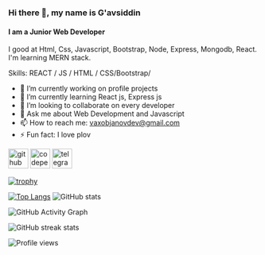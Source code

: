 ### Hi there 👋, my name is G'avsiddin
#### I am a Junior Web Developer
I good at Html, Css, Javascript, Bootstrap, Node, Express, Mongodb, React. I'm learning MERN stack.

Skills:  REACT / JS / HTML / CSS/Bootstrap/

- 🔭 I’m currently working on profile projects 
- 🌱 I’m currently learning React js, Express js 
- 👯 I’m looking to collaborate on every developer 
- 💬 Ask me about Web Development and Javascript 
- 📫 How to reach me: vaxobjanovdev@gmail.com 
- ⚡ Fun fact: I love plov 


[<img src='https://cdn.jsdelivr.net/npm/simple-icons@3.0.1/icons/github.svg' alt='github' height='40'>](https://github.com/VaxobjanovDev)  [<img src='https://cdn.jsdelivr.net/npm/simple-icons@3.0.1/icons/codepen.svg' alt='codepen' height='40'>](https://codepen.io/VaxobjanovDev)  [<img src='https://cdn.jsdelivr.net/npm/simple-icons@3.0.1/icons/telegram.svg' alt='telegram' height='40'>](https://t.me/VaxobjanovDev)  

[![trophy](https://github-profile-trophy.vercel.app/?username=VaxobjanovDev)](https://github.com/ryo-ma/github-profile-trophy)

[![Top Langs](https://github-readme-stats.vercel.app/api/top-langs/?username=VaxobjanovDev)](https://github.com/anuraghazra/github-readme-stats)  ![GitHub stats](https://github-readme-stats.vercel.app/api?username=VaxobjanovDev&show_icons=true&count_private=true)

<!-- ![GitHub stats](https://github-readme-stats.vercel.app/api?username=VaxobjanovDev&show_icons=true&count_private=true)   -->

![GitHub Activity Graph](https://activity-graph.herokuapp.com/graph?username=VaxobjanovDev)  

![GitHub streak stats](https://github-readme-streak-stats.herokuapp.com/?user=VaxobjanovDev)  

![Profile views](https://gpvc.arturio.dev/VaxobjanovDev)  
